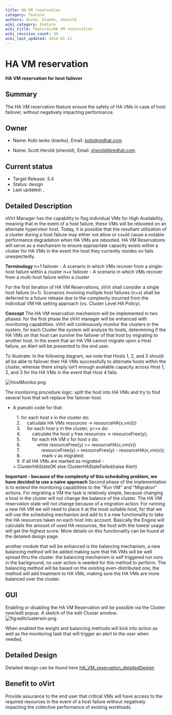 ```yaml
---
title: HA VM reservation
category: feature
authors: doron, kianku, sherold
wiki_category: Feature
wiki_title: Features/HA VM reservation
wiki_revision_count: 34
wiki_last_updated: 2014-01-12
---
```


# HA VM reservation

**HA VM reservation for host failover**

## Summary

The HA VM reservation feature ensure the safety of HA VMs in case of host failover, without negatively impacting performance.

## Owner

*   Name: Kobi Ianko (kianku), Email: kobi@redhat.com

<!-- -->

*   Name: Scott Herold (sherold), Email: sherold@redhat.com

## Current status

*   Target Release: 3.4
*   Status: design
*   Last updated: ,

## Detailed Description

oVirt Manager has the capability to flag individual VMs for High Availability, meaning that in the event of a host failure, these VMs will be rebooted on an alternate hypervisor host. Today, it is possible that the resultant utilization of a cluster during a host failure may either not allow or could cause a notable performance degradation when HA VMs are rebooted. HA VM Reservations will serve as a mechanism to ensure appropriate capacity exists within a cluster for HA VMs in the event the host they currently resides on fails unexpectedly.

**Terminology**
n+1 failover - A scenario in which VMs recover from a single-host failure within a cluster
n+x failover - A scenario in which VMs recover from a multi-host failure within a cluster

For the first iteration of HA VM Reservations, oVirt shall consider a single host failure (n+1). Scenarios involving multiple host failures (n+x) shall be deferred to a future release due to the complexity incurred from the individual VM HA setting approach (vs. Cluster Level HA Policy).

**Concept**
The HA VM reservation mechanism will be implemented in two phases: for the first phase the oVirt manager will be enhanced with monitoring capabilities. oVirt will continuously monitor the clusters in the system, for each Cluster the system will analyze its hosts, determining if the HA VMs on that host can survive the failover of that host by migrating to another host. In the event that an HA VM cannot migrate upon a Host failure, an Alert will be presented to the end user.

To illustrate: In the following diagram, we note that Hosts 1, 2, and 3 should all be able to failover their HA VMs successfully to alternate hosts within the cluster, whereas there simply isn’t enough available capacity across Host 1, 2, and 3 for the HA VMs in the event that Host 4 fails.

![](HostMonitor.png "HostMonitor.png")

The monitoring procedure logic: split the host into HA VMs and try to find several host that will replace the failover host.

*   A pseudo code for that:

         1. for each host x in the cluster do:
         2.     calculate HA VMs resources -> resourceHA(x,vm(i))
         3.     for each host y in the cluster, y<>x do:
         4.         calculate the host y free resources -> resourceFree(y);
         5.         for each HA VM v for host x do:
         6.             while resourceFree(y) >= resourceHA(x,vm(v))
         7.                 resourceFree(y) = resourceFree(y) - resourceHA(x,vm(v));
         8.                 mark v as migrated;
         9  if all HA VMs are marked as migrated -> ClusterHAStateOK else ClusterHAStateFailed(raise Alert)

**Important - because of the complexity of this scheduling problem, we have decided to use a naive approach**
 Second phase of the implementation is to extend the monitoring capabilities to the "Run VM" and "Migration" actions.
For migrating a VM the task is relatively simple, because changing a host in the cluster will not change the balance of the cluster. The HA VM reservation state will not change because of a migration action.
For running a new HA VM we will need to place it at the most suitable host, for that we will use the scheduling mechanism and add to it a new functionality to take the HA resources taken on each host into account.
Basically the Engine will calculate the amount of used HA resources, the host with the lowest usage will get the highest score.
More details on this functionality can be found at the detailed design page.

another module that will be enhanced is the balancing mechanism, a new balancing method will be added making sure that HA VMs will be well spread thru the cluster. the balancing mechanism is self triggered run runs in the background, no user action is needed for this method to perform. The balancing method will be based on the existing even-distributed one, the method will add treatment to HA VMs, making sure the HA VMs are more balanced over the cluster.

## GUI

Enabling or disabling the HA VM Reservation will be possible via the Cluster new/edit popup.
A sketch of the edit Cluster window:
![](editclusterwin.png "fig:editclusterwin.png")

When enabled the weight and balancing methods will kick into action as well as the monitoring task that will trigger an alert to the user when needed.

## Detailed Design

Detailed design can be found here [HA_VM_reservation_detailedDesign](/develop/release-management/features/sla/ha-vm-reservation-detaileddesign/)

## Benefit to oVirt

Provide assurance to the end user that critical VMs will have access to the required resources in the event of a host failure without negatively impacting the collective performance of existing workloads


